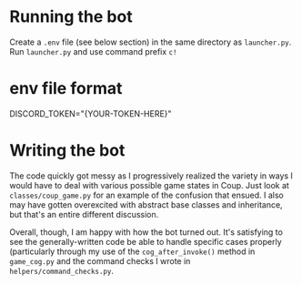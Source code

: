 # Running the bot
Create a `.env` file (see below section) in the same directory as `launcher.py`.
Run `launcher.py` and use command prefix `c!`


# env file format
DISCORD_TOKEN="{YOUR-TOKEN-HERE}"


# Writing the bot
The code quickly got messy as I progressively realized the variety in ways I would have to deal with
various possible game states in Coup. Just look at `classes/coup_game.py` for an example of the
confusion that ensued. I also may have gotten overexcited with abstract base classes and inheritance,
but that's an entire different discussion.

Overall, though, I am happy with how the bot turned out. It's satisfying to see the generally-written
code be able to handle specific cases properly (particularly through my use of the `cog_after_invoke()`
method in `game_cog.py` and the command checks I wrote in `helpers/command_checks.py`.
